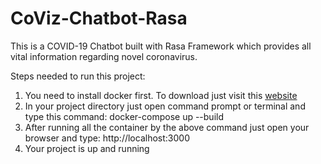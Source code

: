 # CoViz-Chatbot-Rasa
This is a COVID-19 Chatbot built with Rasa Framework which provides all vital information regarding novel coronavirus.

Steps needed to run this project:
1. You need to install docker first. To download just visit this [website](https://www.docker.com/products/docker-desktop)
2. In your project directory just open command prompt or terminal and type this command:
  docker-compose up --build
3. After running all the container by the above command just open your browser and type:
  http://localhost:3000
4. Your project is up and running
